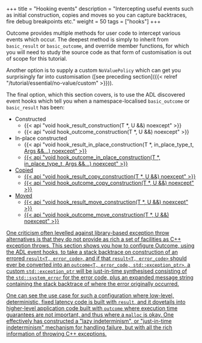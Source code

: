 +++
title = "Hooking events"
description = "Intercepting useful events such as initial construction, copies and moves so you can capture backtraces, fire debug breakpoints etc."
weight = 50
tags = ["hooks"]
+++

Outcome provides multiple methods for user code to intercept various events which occur.
The deepest method is simply to inherit from `basic_result` or `basic_outcome`, and override member functions,
for which you will need to study the source code as that form of customisation is out of scope for this tutorial.

Another option is to supply a custom `NoValuePolicy` which can get you surprisingly
far into customisation ([see preceding section]({{< relref "/tutorial/essential/no-value/custom" >}})).

The final option, which this section covers, is to use the ADL discovered event hooks
which tell you when a namespace-localised `basic_outcome` or `basic_result` has been:

- Constructed
  - {{< api "void hook_result_construction(T *, U &&) noexcept" >}}
  - {{< api "void hook_outcome_construction(T *, U &&) noexcept" >}}
- In-place constructed
  - {{< api "void hook_result_in_place_construction(T *, in_place_type_t<U>, Args &&...) noexcept" >}}
  - {{< api "void hook_outcome_in_place_construction(T *, in_place_type_t<U>, Args &&...) noexcept" >}}
- Copied
  - {{< api "void hook_result_copy_construction(T *, U &&) noexcept" >}}
  - {{< api "void hook_outcome_copy_construction(T *, U &&) noexcept" >}}
- Moved
  - {{< api "void hook_result_move_construction(T *, U &&) noexcept" >}}
  - {{< api "void hook_outcome_move_construction(T *, U &&) noexcept" >}}

One criticism often levelled against library-based exception throw alternatives is that they do
not provide as rich a set of facilities as C++ exception throws. This section shows
you how to configure Outcome, using the ADL event hooks, to take a stack backtrace on
construction of an errored `result<T, error_code>`,
and if that `result<T, error_code>` should ever be converted into an `outcome<T, error_code, std::exception_ptr>`,
a custom `std::exception_ptr` will be just-in-time synthesised consisting of the `std::system_error`
for the error code, plus an expanded message string containing the stack backtrace of where
the error originally occurred.

One can see the use case for such a configuration where low-level, deterministic,
fixed latency code is built with `result`, and it dovetails into higher-level
application code built with `outcome` where execution time guarantees are not
important, and thus where a `malloc` is okay. One effectively has constructed a
"lazy indeterminism", or "just-in-time indeterminism" mechanism for handling
failure, but with all the rich information of throwing C++ exceptions.
